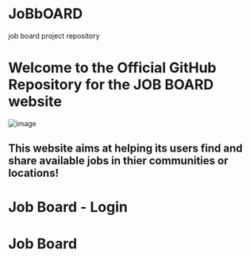 # JoBbOARD
job board project repository
<!DOCTYPE html>
<html>
<head>
<title>Job Board - Login</title>
</head>
<body>
<h1>Welcome to the Official GitHub Repository for the JOB BOARD website </h1>

![image](https://github.com/Favourez/JoBbOARD/assets/151444383/ba3a0b2d-a336-445d-8cb7-27ccd475b2dc)

<h2>This website aims at helping its users find and share available jobs in thier communities or locations!</h2>

<div class="container">
<div class="row">
<h1>Job Board - Login</h1>
<form action="process-login.php" method="post"><!DOCTYPE html>
<html>
<head>
<title>Job Board</title>
</head>
<body>
<div class="container">
<div class="row">
<h1>Job Board</h1>
</div>
<div class="row">
<div class="col-md-6">
